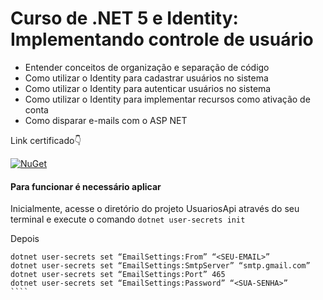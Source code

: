 
# Curso de .NET 5 e Identity: Implementando controle de usuário
- Entender conceitos de organização e separação de código
- Como utilizar o Identity para cadastrar usuários no sistema
- Como utilizar o Identity para autenticar usuários no sistema
- Como utilizar o Identity para implementar recursos como ativação de conta
- Como disparar e-mails com o ASP NET


Link certificado👇

 [![NuGet](https://img.shields.io/static/v1?label=CERTIFICADO_ALURA&message=VERIFICADO&color=blue)](https://cursos.alura.com.br/certificate/89658cdb-ebf7-414b-8db4-55494ab6cde3)
 
 
#### Para funcionar é necessário aplicar 
Inicialmente, acesse o diretório do projeto UsuariosApi através do seu terminal e execute o comando ``dotnet user-secrets init``

Depois

`````
dotnet user-secrets set “EmailSettings:From” “<SEU-EMAIL>”
dotnet user-secrets set “EmailSettings:SmtpServer” “smtp.gmail.com”
dotnet user-secrets set “EmailSettings:Port” 465
dotnet user-secrets set “EmailSettings:Password” “<SUA-SENHA>”
````
